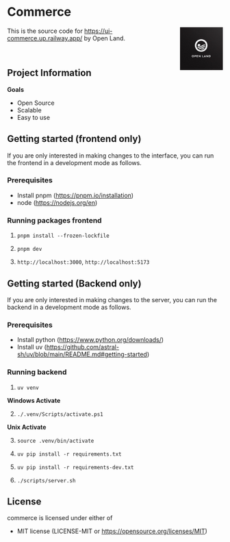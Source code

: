 # Commerce

<img src="./assets/OpenLand.jpeg" align="right" alt="Open Land" width="100" />

This is the source code for https://ui-commerce.up.railway.app/ by Open Land.

<br>

## Project Information

**Goals**

- Open Source
- Scalable
- Easy to use

## Getting started (frontend only)

If you are only interested in making changes to the interface, you can run the
frontend in a development mode as follows.

### Prerequisites

- Install pnpm (https://pnpm.io/installation)
- node (https://nodejs.org/en)

### Running packages frontend

1. `pnpm install --frozen-lockfile`

2. `pnpm dev`

3. `http://localhost:3000`, `http://localhost:5173`

## Getting started (Backend only)

If you are only interested in making changes to the server, you can run the
backend in a development mode as follows.

### Prerequisites

- Install python (https://www.python.org/downloads/)
- Install uv (https://github.com/astral-sh/uv/blob/main/README.md#getting-started)

### Running backend

1. `uv venv`

**Windows Activate**

2. `./.venv/Scripts/activate.ps1`

**Unix Activate**

3. `source .venv/bin/activate`

4. `uv pip install -r requirements.txt`

5. `uv pip install -r requirements-dev.txt`

6. `./scripts/server.sh`

## License

commerce is licensed under either of

- MIT license (LICENSE-MIT or https://opensource.org/licenses/MIT)
